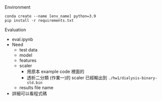 Environment
```
conda create --name [env_name] python=3.9
pip install -r requirements.txt
```

Evaluation
- eval.ipynb
- Need
    - test data
    - model
    - features
    - scaler 
        - 用原本 example code 裡面的
        - 透析二分類 (作業一)的 scaler 已經輸出到 ```./hw1/dialysis-binary-std.bin```
    - results file name
- 詳細可以看程式碼

